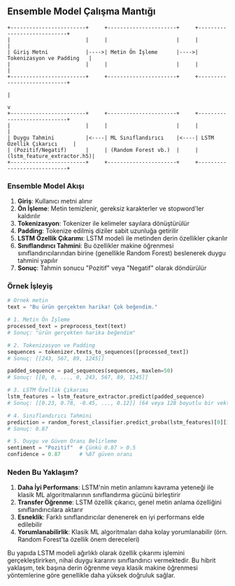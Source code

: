 ## Ensemble Model Çalışma Mantığı

```
+------------------------+     +----------------------+     +----------------------------+
|                        |     |                      |     |                            |
| Giriş Metni            |---->| Metin Ön İşleme      |---->| Tokenizasyon ve Padding   |
|                        |     |                      |     |                            |
+------------------------+     +----------------------+     +----------------------------+
                                                                        |
                                                                        v
+------------------------+     +----------------------+     +----------------------------+
|                        |     |                      |     |                            |
| Duygu Tahmini          |<----| ML Sınıflandırıcı    |<----| LSTM Özellik Çıkarıcı     |
| (Pozitif/Negatif)      |     | (Random Forest vb.)  |     | (lstm_feature_extractor.h5)|
+------------------------+     +----------------------+     +----------------------------+
```

### Ensemble Model Akışı

1. **Giriş**: Kullanıcı metni alınır
2. **Ön İşleme**: Metin temizlenir, gereksiz karakterler ve stopword'ler kaldırılır
3. **Tokenizasyon**: Tokenizer ile kelimeler sayılara dönüştürülür
4. **Padding**: Tokenize edilmiş diziler sabit uzunluğa getirilir
5. **LSTM Özellik Çıkarımı**: LSTM modeli ile metinden derin özellikler çıkarılır
6. **Sınıflandırıcı Tahmini**: Bu özellikler makine öğrenmesi sınıflandırıcılarından birine (genellikle Random Forest) beslenerek duygu tahmini yapılır
7. **Sonuç**: Tahmin sonucu "Pozitif" veya "Negatif" olarak döndürülür

### Örnek İşleyiş

```python
# Örnek metin
text = "Bu ürün gerçekten harika! Çok beğendim."

# 1. Metin Ön İşleme
processed_text = preprocess_text(text)
# Sonuç: "ürün gerçekten harika beğendim"

# 2. Tokenizasyon ve Padding
sequences = tokenizer.texts_to_sequences([processed_text])
# Sonuç: [[243, 567, 89, 1245]]

padded_sequence = pad_sequences(sequences, maxlen=50)
# Sonuç: [[0, 0, ..., 0, 243, 567, 89, 1245]]

# 3. LSTM Özellik Çıkarımı
lstm_features = lstm_feature_extractor.predict(padded_sequence)
# Sonuç: [[0.23, 0.78, -0.45, ..., 0.12]] (64 veya 128 boyutlu bir vektör)

# 4. Sınıflandırıcı Tahmini
prediction = random_forest_classifier.predict_proba(lstm_features)[0][1]
# Sonuç: 0.87

# 5. Duygu ve Güven Oranı Belirleme
sentiment = "Pozitif"  # Çünkü 0.87 > 0.5
confidence = 0.87      # %87 güven oranı
```

### Neden Bu Yaklaşım?

1. **Daha İyi Performans**: LSTM'nin metin anlamını kavrama yeteneği ile klasik ML algoritmalarının sınıflandırma gücünü birleştirir
2. **Transfer Öğrenme**: LSTM özellik çıkarıcı, genel metin anlama özelliğini sınıflandırıcılara aktarır
3. **Esneklik**: Farklı sınıflandırıcılar denenerek en iyi performans elde edilebilir
4. **Yorumlanabilirlik**: Klasik ML algoritmaları daha kolay yorumlanabilir (örn. Random Forest'ta özellik önem dereceleri)

Bu yapıda LSTM modeli ağırlıklı olarak özellik çıkarımı işlemini gerçekleştirirken, nihai duygu kararını sınıflandırıcı vermektedir. Bu hibrit yaklaşım, tek başına derin öğrenme veya klasik makine öğrenmesi yöntemlerine göre genellikle daha yüksek doğruluk sağlar.
